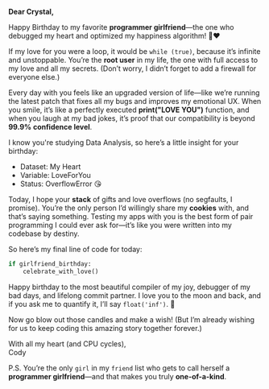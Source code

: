 **Dear Crystal,**

Happy Birthday to my favorite **programmer girlfriend**—the one who debugged my heart and optimized my happiness algorithm! 🎉❤️

If my love for you were a loop, it would be `while (true)`, because it’s infinite and unstoppable. You’re the **root user** in my life, the one with full access to my love and all my secrets. (Don’t worry, I didn’t forget to add a firewall for everyone else.)

Every day with you feels like an upgraded version of life—like we’re running the latest patch that fixes all my bugs and improves my emotional UX. When you smile, it’s like a perfectly executed **print("LOVE YOU")** function, and when you laugh at my bad jokes, it’s proof that our compatibility is beyond **99.9% confidence level**. 

I know you're studying Data Analysis, so here’s a little insight for your birthday:
- Dataset: My Heart
- Variable: LoveForYou
- Status: OverflowError 😘

Today, I hope your **stack** of gifts and love overflows (no segfaults, I promise). You’re the only person I’d willingly share my **cookies** with, and that’s saying something. Testing my apps with you is the best form of pair programming I could ever ask for—it’s like you were written into my codebase by destiny.

So here’s my final line of code for today:  
```python
if girlfriend_birthday:
    celebrate_with_love()
```

Happy birthday to the most beautiful compiler of my joy, debugger of my bad days, and lifelong commit partner. I love you to the moon and back, and if you ask me to quantify it, I’ll say `float('inf')`. 🥰

Now go blow out those candles and make a wish! (But I’m already wishing for us to keep coding this amazing story together forever.)

With all my heart (and CPU cycles),  
Cody

P.S. You’re the only `girl` in my `friend` list who gets to call herself a **programmer girlfriend**—and that makes you truly **one-of-a-kind**.
